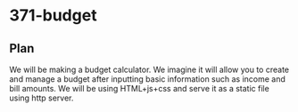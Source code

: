 # 371-budget
## Plan
We will be making a budget calculator. We imagine it will allow you to create and manage a budget after inputting basic information such as income and bill amounts. We will be using HTML+js+css and serve it as a static file using http server.
